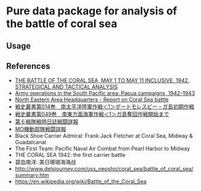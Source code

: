 # Pure data package for analysis of the battle of coral sea

## Usage

## References

* [THE BATTLE OF THE CORAL SEA, MAY 1 TO MAY 11 INCLUSIVE, 1942. STRATEGICAL AND TACTICAL ANALYSIS](https://apps.dtic.mil/dtic/tr/fulltext/u2/a003053.pdf)
* [Army operations in the South Pacific area: Papua campaigns, 1942–1943](http://ajrp.awm.gov.au/ajrp/ajrp2.nsf/translat-print/0975972E51CE4820CA257057001AEF9B?OpenDocument#con6.1)
* [North Eastern Area Headquarters - Report on Coral Sea battle
](https://recordsearch.naa.gov.au/SearchNRetrieve/Interface/ViewImage.aspx?B=703383)
* [戦史叢書第014巻　南太平洋陸軍作戦＜1＞ポートモレスビー・ガ島初期作戦](http://www.nids.mod.go.jp/military_history_search/CrossSearch)
* [戦史叢書第049巻　南東方面海軍作戦＜1＞ガ島奪回作戦開始まで](http://www.nids.mod.go.jp/military_history_search/CrossSearch)
* [第６戦隊戦時日誌戦闘詳報](https://www.jacar.archives.go.jp/aj/meta/image_C08030045600?IS_KIND=detail&IS_STYLE=default&IS_TAG_S1=InfoId&IS_KEY_S1=M2008040314041207381&)
* [MO機動部隊戦闘詳報](https://www.jacar.archives.go.jp/aj/meta/image_C08030728400?IS_KIND=detail&IS_STYLE=default&IS_TAG_S1=InfoId&IS_KEY_S1=M2008040314143414209&)
* Black Shoe Carrier Admiral: Frank Jack Fletcher at Coral Sea, Midway & Guadalcanal
* The First Team: Pacific Naval Air Combat from Pearl Harbor to Midway
* THE CORAL SEA 1942: the first carrier battle
* 碧血南洋: 美日珊瑚海海战
* http://www.delsjourney.com/uss_neosho/coral_sea/battle_of_coral_sea/summary.htm
* https://en.wikipedia.org/wiki/Battle_of_the_Coral_Sea
